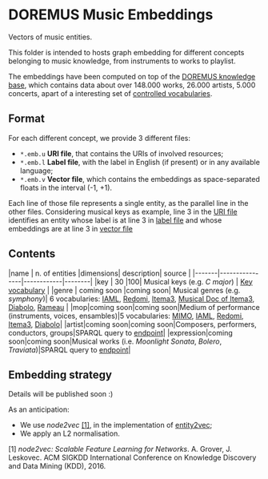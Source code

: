DOREMUS Music Embeddings
========================

Vectors of music entities.

This folder is intended to hosts graph embedding for different concepts belonging to music knowledge, from instruments to works to playlist.

The embeddings have been computed on top of the [DOREMUS knowledge base](http://data.doremus.org), which contains data about over 148.000 works, 26.000 artists, 5.000 concerts, apart of a interesting set of [controlled vocabularies](http://data.doremus.org/vocabularies).


## Format

For each different concept, we provide 3 different files:
- `*.emb.u` **URI file**, that contains the URIs of involved resources;
- `*.emb.l` **Label file**, with the label in English (if present) or in any available language;
- `*.emb.v` **Vector file**, which contains the embeddings as space-separated floats in the interval (-1, +1).

Each line of those file represents a single entity, as the parallel line in the other files.
Considering musical keys as example, line 3 in the [URI file](https://github.com/DOREMUS-ANR/recommender/blob/master/embeddings/key.emb.u#L3) identifies an entity whose label is at line 3 in [label file](https://github.com/DOREMUS-ANR/recommender/blob/master/embeddings/key.emb.l#L3) and whose embeddings are at line 3 in [vector file](https://github.com/DOREMUS-ANR/recommender/blob/master/embeddings/key.emb.v#L3)

## Contents

|name   | n. of entities |dimensions| description| source |
|-------|----------------|------------|--------|
|key    | 30             |100| Musical keys (e.g. _C major_) | [Key vocabulary](http://data.doremus.org/vocabulary/key/) |
|genre | coming soon |coming soon| Musical genres (e.g. _symphony_)| 6 vocabularies: [IAML](http://data.doremus.org/vocabulary/iaml/genre/), [Redomi](http://data.doremus.org/vocabulary/redomi/genre/), [Itema3](http://data.doremus.org/vocabulary/itema3/genre/), [Musical Doc of Itema3](http://data.doremus.org/vocabulary/itema3/genre/musdoc/), [Diabolo](http://data.doremus.org/vocabulary/diabolo/genre/), [Rameau](http://data.bnf.fr/ark:/12148/) |
|mop|coming soon|coming soon|Medium of performance (instruments, voices, ensambles)|5 vocabularies:       [MIMO](http://www.mimo-db.eu/InstrumentsKeywords), [IAML](http://data.doremus.org/vocabulary/iaml/mop/), [Redomi](http://data.doremus.org/vocabulary/redomi/mop/), [Itema3](http://data.doremus.org/vocabulary/itema3/mop/),  [Diabolo](http://data.doremus.org/vocabulary/diabolo/mop/)|
|artist|coming soon|coming soon|Composers, performers, conductors, groups|SPARQL query to [endpoint](http://data.doremus.org/sparql)|
|expression|coming soon|coming soon|Musical works (i.e. _Moonlight Sonata_, _Bolero_, _Traviata_)|SPARQL query to [endpoint](http://data.doremus.org/sparql)|

## Embedding strategy

Details will be published soon :)

As an anticipation:
- We use _node2vec_ [\[1\]](#node2vec), in the implementation of [entity2vec](https://github.com/MultimediaSemantics/entity2vec/blob/master/entity2vec/node2vec.py);
- We apply an L2 normalisation.


<span id="node2vec">[1]<span> _node2vec: Scalable Feature Learning for Networks_. A. Grover, J. Leskovec. ACM SIGKDD International Conference on Knowledge Discovery and Data Mining (KDD), 2016.

